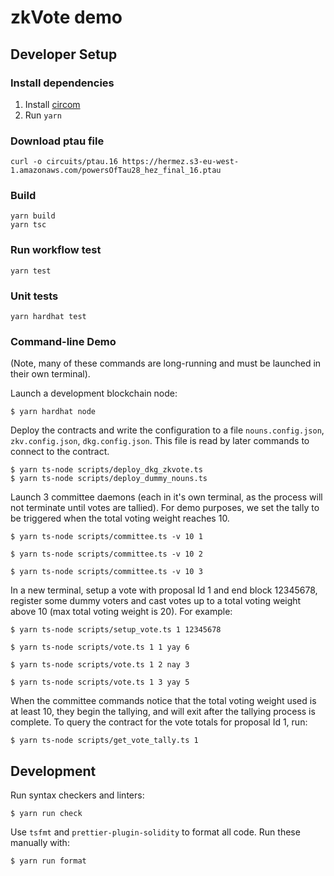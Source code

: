 zkVote demo
===========

## Developer Setup

### Install dependencies

1. Install [circom](https://docs.circom.io/getting-started/installation/)
2. Run `yarn`

### Download ptau file
```console
curl -o circuits/ptau.16 https://hermez.s3-eu-west-1.amazonaws.com/powersOfTau28_hez_final_16.ptau
```

### Build

```console
yarn build
yarn tsc
```

### Run workflow test

```console
yarn test
```

### Unit tests

```console
yarn hardhat test
```

### Command-line Demo

(Note, many of these commands are long-running and must be launched in their
own terminal).

Launch a development blockchain node:
```console
$ yarn hardhat node
```

Deploy the contracts and write the configuration to a file `nouns.config.json`, `zkv.config.json`, `dkg.config.json`.
This file is read by later commands to connect to the contract.

```console
$ yarn ts-node scripts/deploy_dkg_zkvote.ts
$ yarn ts-node scripts/deploy_dummy_nouns.ts
```

Launch 3 committee daemons (each in it's own terminal, as the process will not
terminate until votes are tallied).  For demo purposes, we set the tally to be
triggered when the total voting weight reaches 10.

```console
$ yarn ts-node scripts/committee.ts -v 10 1
```
```console
$ yarn ts-node scripts/committee.ts -v 10 2
```
```console
$ yarn ts-node scripts/committee.ts -v 10 3
```

In a new terminal, setup a vote with proposal Id 1 and end block 12345678, register some dummy voters and cast votes up to a total voting weight above 10
(max total voting weight is 20).  For example:
```console
$ yarn ts-node scripts/setup_vote.ts 1 12345678
```

```console
$ yarn ts-node scripts/vote.ts 1 1 yay 6
```
```console
$ yarn ts-node scripts/vote.ts 1 2 nay 3
```
```console
$ yarn ts-node scripts/vote.ts 1 3 yay 5
```

When the committee commands notice that the total voting weight used is at
least 10, they begin the tallying, and will exit after the tallying process is
complete.  To query the contract for the vote totals for proposal Id 1, run:

```console
$ yarn ts-node scripts/get_vote_tally.ts 1
```

## Development

Run syntax checkers and linters:
```console
$ yarn run check
```

Use `tsfmt` and `prettier-plugin-solidity` to format all code.  Run these manually with:
```console
$ yarn run format
```
